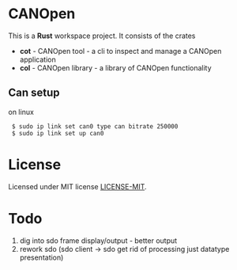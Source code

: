 # CANOpen

This is a **Rust** workspace project.
It consists of the crates

* **cot** - CANOpen tool - a cli to inspect and manage a CANOpen application
* **col** - CANOpen library - a library of CANOpen functionality


## Can setup

on linux

```
 $ sudo ip link set can0 type can bitrate 250000
 $ sudo ip link set up can0
 ```

# License

Licensed under MIT license [LICENSE-MIT](LICENSE-MIT).


# Todo

1. dig into sdo frame display/output - better output
2. rework sdo (sdo client -> sdo get rid of processing just datatype presentation)
